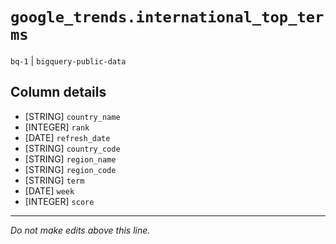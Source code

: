 # `google_trends.international_top_terms`
`bq-1` | `bigquery-public-data`

## Column details
* [STRING]    `country_name`
* [INTEGER]   `rank`
* [DATE]      `refresh_date`
* [STRING]    `country_code`
* [STRING]    `region_name`
* [STRING]    `region_code`
* [STRING]    `term`
* [DATE]      `week`
* [INTEGER]   `score`

-------------------------------------------------------------------------------
*Do not make edits above this line.*
